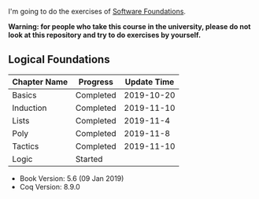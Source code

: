 I'm going to do the exercises of [Software Foundations](https://softwarefoundations.cis.upenn.edu/current/index.html).

**Warning: for people who take this course in the university, please do not look at this repository and try to do exercises by yourself.**

## Logical Foundations

| Chapter Name | Progress  | Update Time |
| ------------ | --------- | ----------- |
| Basics       | Completed | 2019-10-20  |
| Induction    | Completed | 2019-11-10  |
| Lists        | Completed | 2019-11-4   |
| Poly         | Completed | 2019-11-8   |
| Tactics      | Completed | 2019-11-10  |
| Logic        | Started   |             |

- Book Version: 5.6 (09 Jan 2019)
- Coq Version: 8.9.0
